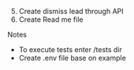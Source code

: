 
5. Create dismiss lead through API
6. Create Read me file



Notes

* To execute tests enter /tests dir
* Create .env file base on example